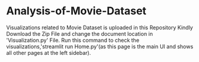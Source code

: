 # Analysis-of-Movie-Dataset
Visualizations related to Movie Dataset is uploaded in this Repository 
Kindly Download the Zip File and change the document location in 'Visualization.py' File.
Run this command to check the visualizations,'streamlit run Home.py'(as this page is the main UI and shows all other pages at the left sidebar).
